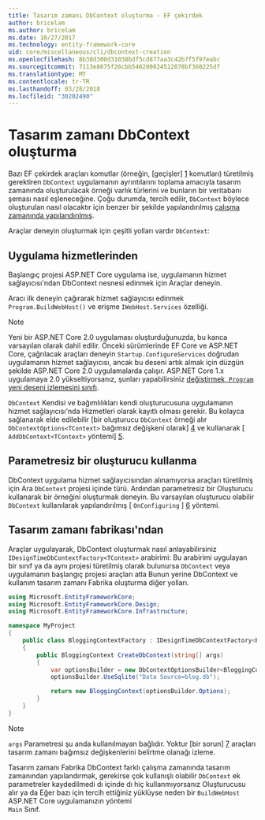 ```yaml
---
title: Tasarım zamanı DbContext oluşturma - EF çekirdek
author: bricelam
ms.author: bricelam
ms.date: 10/27/2017
ms.technology: entity-framework-core
uid: core/miscellaneous/cli/dbcontext-creation
ms.openlocfilehash: 8b38d300d31038bdf5cd877aa3c42b7f5f97eabc
ms.sourcegitcommit: 7113e8675f26cbb546200824512078bf360225df
ms.translationtype: MT
ms.contentlocale: tr-TR
ms.lasthandoff: 03/28/2018
ms.locfileid: "30202490"
---
```

<a name="design-time-dbcontext-creation"></a>Tasarım zamanı DbContext oluşturma
==============================
Bazı EF çekirdek araçları komutlar (örneğin, [geçişler] [ 1] komutları) türetilmiş gerektiren `DbContext` uygulamanın ayrıntılarını toplama amacıyla tasarım zamanında oluşturulacak örneği varlık türlerini ve bunların bir veritabanı şeması nasıl eşleneceğine. Çoğu durumda, tercih edilir, `DbContext` böylece oluşturulan nasıl olacaktır için benzer bir şekilde yapılandırılmış [çalışma zamanında yapılandırılmış][2].

Araçlar deneyin oluşturmak için çeşitli yolları vardır `DbContext`:

<a name="from-application-services"></a>Uygulama hizmetlerinden
-------------------------
Başlangıç projesi ASP.NET Core uygulama ise, uygulamanın hizmet sağlayıcısı'ndan DbContext nesnesi edinmek için Araçlar deneyin.

Aracı ilk deneyin çağırarak hizmet sağlayıcısı edinmek `Program.BuildWebHost()` ve erişme `IWebHost.Services` özelliği.

> [!NOTE]
> Yeni bir ASP.NET Core 2.0 uygulaması oluşturduğunuzda, bu kanca varsayılan olarak dahil edilir. Önceki sürümlerinde EF Core ve ASP.NET Core, çağrılacak araçları deneyin `Startup.ConfigureServices` doğrudan uygulamanın hizmet sağlayıcısı, ancak bu deseni artık almak için düzgün şekilde ASP.NET Core 2.0 uygulamalarda çalışır. ASP.NET Core 1.x uygulamaya 2.0 yükseltiyorsanız, şunları yapabilirsiniz [değiştirmek, `Program` yeni deseni izlemesini sınıfı][3].

`DbContext` Kendisi ve bağımlılıkları kendi oluşturucusuna uygulamanın hizmet sağlayıcısı'nda Hizmetleri olarak kayıtlı olması gerekir. Bu kolayca sağlanarak elde edilebilir [bir oluşturucu `DbContext` örneği alır `DbContextOptions<TContext>` bağımsız değişkeni olarak] [ 4] ve kullanarak [ `AddDbContext<TContext>` yöntemi] [5].

<a name="using-a-constructor-with-no-parameters"></a>Parametresiz bir oluşturucu kullanma
--------------------------------------
DbContext uygulama hizmet sağlayıcısından alınamıyorsa araçları türetilmiş için Ara `DbContext` projesi içinde türü. Ardından parametresiz bir Oluşturucu kullanarak bir örneğini oluşturmak deneyin. Bu varsayılan oluşturucu olabilir `DbContext` kullanılarak yapılandırılmış [ `OnConfiguring` ] [ 6] yöntemi.

<a name="from-a-design-time-factory"></a>Tasarım zamanı fabrikası'ndan
--------------------------
Araçlar uygulayarak, DbContext oluşturmak nasıl anlayabilirsiniz `IDesignTimeDbContextFactory<TContext>` arabirimi: Bu arabirimi uygulayan bir sınıf ya da aynı projesi türetilmiş olarak bulunursa `DbContext` veya uygulamanın başlangıç projesi araçları atla Bunun yerine DbContext ve kullanım tasarım zamanı Fabrika oluşturma diğer yolları.

``` csharp
using Microsoft.EntityFrameworkCore;
using Microsoft.EntityFrameworkCore.Design;
using Microsoft.EntityFrameworkCore.Infrastructure;

namespace MyProject
{
    public class BloggingContextFactory : IDesignTimeDbContextFactory<BloggingContext>
    {
        public BloggingContext CreateDbContext(string[] args)
        {
            var optionsBuilder = new DbContextOptionsBuilder<BloggingContext>();
            optionsBuilder.UseSqlite("Data Source=blog.db");

            return new BloggingContext(optionsBuilder.Options);
        }
    }
}
```

> [!NOTE]
> `args` Parametresi şu anda kullanılmayan bağlıdır. Yoktur [bir sorun] [ 7] araçları tasarım zamanı bağımsız değişkenlerini belirtme olanağı izleme.

Tasarım zamanı Fabrika DbContext farklı çalışma zamanında tasarım zamanından yapılandırmak, gerekirse çok kullanışlı olabilir `DbContext` ek parametreler kaydedilmedi dı içinde dı hiç kullanmıyorsanız Oluşturucusu alır ya da Eğer bazı için tercih ettiğiniz yüklüyse neden bir `BuildWebHost` ASP.NET Core uygulamanızın yöntemi  
`Main` Sınıf.

  [1]: xref:core/managing-schemas/migrations/index
  [2]: xref:core/miscellaneous/configuring-dbcontext
  [3]: https://docs.microsoft.com/aspnet/core/migration/1x-to-2x/#update-main-method-in-programcs
  [4]: xref:core/miscellaneous/configuring-dbcontext#constructor-argument
  [5]: xref:core/miscellaneous/configuring-dbcontext#using-dbcontext-with-dependency-injection
  [6]: xref:core/miscellaneous/configuring-dbcontext#onconfiguring
  [7]: https://github.com/aspnet/EntityFrameworkCore/issues/8332
